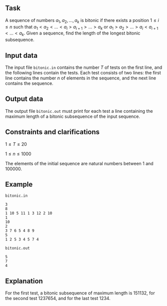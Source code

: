 ## Task

A sequence of numbers $a_1, a_2, \dots, a_k$ is bitonic if there exists a position $1 \leq i \leq n$ such that $a_1 < a_2 < \dots < a_i > a_{i+1} > \dots > a_k$ or $a_1 > a_2 > \dots > a_i < a_{i+1} < \dots < a_k$. Given a sequence, find the length of the longest bitonic subsequence. 

## Input data

The input file `bitonic.in` contains the number $T$ of tests on the first line, and the following lines contain the tests. Each test consists of two lines: the first line contains the number $n$ of elements in the sequence, and the next line contains the sequence. 

## Output data

The output file `bitonic.out` must print for each test a line containing the maximum length of a bitonic subsequence of the input sequence. 

## Constraints and clarifications

$1 \leq T \leq 20$

$1 \leq n \leq 1000$

The elements of the initial sequence are natural numbers between $1$ and $100000$. 

## Example

`bitonic.in`

```
3
8
1 10 5 11 1 3 12 2 10
1
10
2
3 7 6 5 4 8 9
5
1 2 5 3 4 5 7 4
```

`bitonic.out`

```
5
7
4
```

## Explanation

For the first test, a bitonic subsequence of maximum length is $1 5 11 3 2$, for the second test $1 2 3 7 6 5 4$, and for the last test $1 2 3 4$.